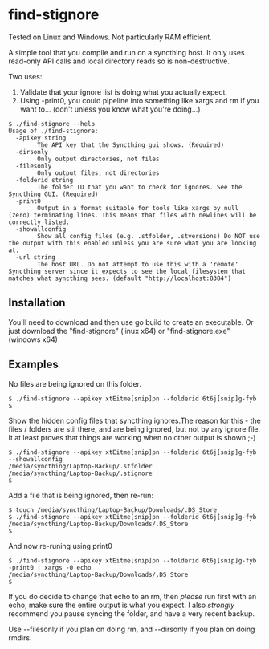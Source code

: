 # find-stignore

Tested on Linux and Windows.
Not particularly RAM efficient.

A simple tool that you compile and run on a syncthing host.
It only uses read-only API calls and local directory reads so is
non-destructive.

Two uses:
1) Validate that your ignore list is doing what you actually expect.
2) Using -print0, you could pipeline into something like xargs and rm if you want to...
(don't unless you know what you're doing...)

```
$ ./find-stignore --help
Usage of ./find-stignore:
  -apikey string
        The API key that the Syncthing gui shows. (Required)
  -dirsonly
        Only output directories, not files
  -filesonly
        Only output files, not directories
  -folderid string
        The folder ID that you want to check for ignores. See the Syncthing GUI. (Required)
  -print0
        Output in a format suitable for tools like xargs by null (zero) terminating lines. This means that files with newlines will be correctly listed.
  -showallconfig
        Show all config files (e.g. .stfolder, .stversions) Do NOT use the output with this enabled unless you are sure what you are looking at.
  -url string
        The host URL. Do not attempt to use this with a 'remote' Syncthing server since it expects to see the local filesystem that matches what syncthing sees. (default "http://localhost:8384")
```

## Installation

You'll need to download and then use go build to create an executable.
Or just download the "find-stignore" (linux x64) or "find-stignore.exe" (windows x64)

## Examples

No files are being ignored on this folder.

```
$ ./find-stignore --apikey xtEitme[snip]pn --folderid 6t6j[snip]g-fyb
$
```

Show the hidden config files that syncthing ignores.The reason for this - the files / folders are stil there, and are being ignored, but not by any ignore file. It at least proves that things are working when no other output is shown ;-)

```
$ ./find-stignore --apikey xtEitme[snip]pn --folderid 6t6j[snip]g-fyb --showallconfig
/media/syncthing/Laptop-Backup/.stfolder
/media/syncthing/Laptop-Backup/.stignore
$
```

Add a file that is being ignored, then re-run:

```
$ touch /media/syncthing/Laptop-Backup/Downloads/.DS_Store
$ ./find-stignore --apikey xtEitme[snip]pn --folderid 6t6j[snip]g-fyb
/media/syncthing/Laptop-Backup/Downloads/.DS_Store
$
```

And now re-runing using print0
```
$ ./find-stignore --apikey xtEitme[snip]pn --folderid 6t6j[snip]g-fyb -print0 | xargs -0 echo
/media/syncthing/Laptop-Backup/Downloads/.DS_Store
$
```

If you do decide to change that echo to an rm, then *please* run first with an echo, make sure the entire output is what you expect. I also *strongly* recommend you pause syncing the folder, and have a very recent backup.

Use --filesonly if you plan on doing rm, and --dirsonly if you plan on doing rmdirs.